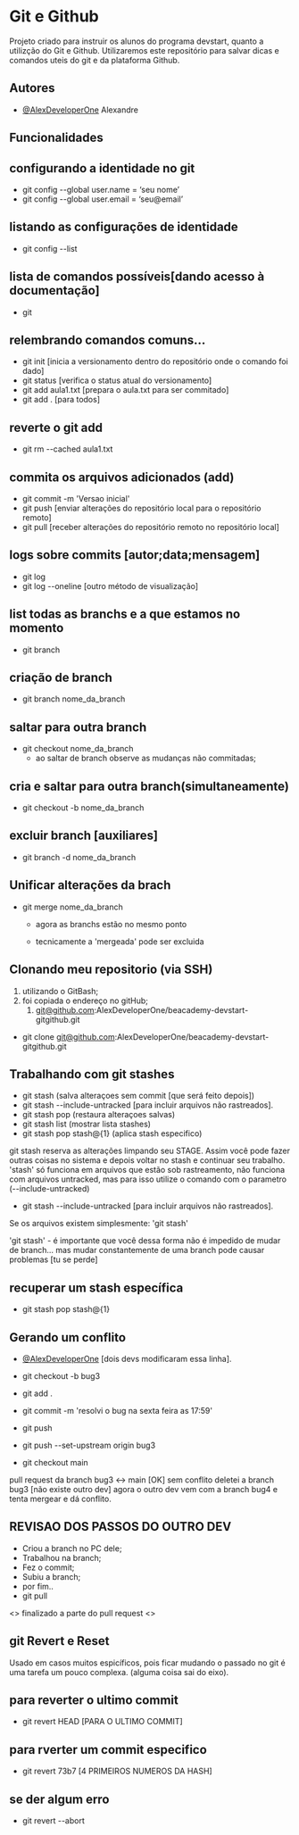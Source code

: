 # Git e Github

Projeto criado para instruir os alunos do programa devstart, quanto a utilizção do Git e Github. Utilizaremos este repositório para salvar dicas e comandos uteis do git e da plataforma Github.


## Autores

- [@AlexDeveloperOne](https://github.com/AlexDeveloperOne) Alexandre


## Funcionalidades



## configurando a identidade no git
- git config --global user.name = ‘seu nome’
- git config --global user.email = ‘seu@email’

## listando as configurações de identidade
- git config --list

## lista de comandos possíveis[dando acesso à documentação]
- git

## relembrando comandos comuns…
- git init [inicia a versionamento dentro do repositório onde o comando foi dado]
- git status [verifica o status atual do versionamento]
- git add aula1.txt [prepara o aula.txt para ser commitado]
- git add . [para todos]

## reverte o git add
- git rm --cached aula1.txt

## commita os arquivos adicionados (add)
- git commit -m 'Versao inicial'
- git push [enviar alterações do repositório local para o  repositório remoto]
- git pull [receber alterações do repositório remoto no repositório local]

## logs sobre commits [autor;data;mensagem]
- git log
- git log --oneline [outro método de visualização]

## list todas as branchs e a que estamos no momento
- git branch

## criação de branch
- git branch nome_da_branch

## saltar para outra branch
- git checkout nome_da_branch
  - ao saltar de branch observe as mudanças não commitadas;

## cria e saltar para outra branch(simultaneamente)
- git checkout -b nome_da_branch

## excluir branch [auxiliares]
- git branch -d nome_da_branch

## Unificar alterações da brach
- git merge nome_da_branch
  * agora as branchs estão no mesmo ponto
  
  * tecnicamente a 'mergeada' pode ser excluida
  
    

## Clonando meu repositorio (via SSH)
1. utilizando o GitBash;
2. foi copiada o endereço no gitHub;
   1. git@github.com:AlexDeveloperOne/beacademy-devstart-gitgithub.git

- git clone git@github.com:AlexDeveloperOne/beacademy-devstart-gitgithub.git

## Trabalhando com git stashes

- git stash (salva alteraçoes sem commit [que será feito depois])
- git stash --include-untracked [para incluir arquivos não rastreados].
- git stash pop (restaura alteraçoes salvas)
- git stash list (mostrar lista stashes)
- git stash pop stash@{1} (aplica stash especifico)

git stash reserva as alterações limpando seu STAGE. Assim você pode fazer outras coisas no sistema e depois voltar no stash e continuar seu trabalho.
'stash' só funciona em arquivos que estão sob rastreamento,  não funciona com arquivos untracked, mas para isso utilize o comando com o parametro (--include-untracked)

- git stash --include-untracked [para incluir arquivos não rastreados].

Se os arquivos existem simplesmente: 'git stash'

'git stash' - é importante que você dessa forma não é impedido de mudar de branch...
mas mudar constantemente de uma branch pode causar problemas [tu se perde]

## recuperar um stash específica

- git stash pop stash@{1}

## Gerando um conflito
- [@AlexDeveloperOne](https://github.com/AlexDeveloperOne) [dois devs modificaram essa linha].

- git checkout -b bug3
- git add .
- git commit -m 'resolvi o bug na sexta feira as 17:59'
- git push
- git push --set-upstream origin bug3
- git checkout main

pull request da branch bug3 <-> main [OK] sem conflito
deletei a branch bug3
[não existe outro dev] agora o outro dev vem com a branch bug4 e tenta mergear e dá conflito.

## REVISAO DOS PASSOS DO OUTRO DEV
- Criou a branch no PC dele;
- Trabalhou na branch;
- Fez o commit;
- Subiu a branch;
- por fim..
- git pull

<> finalizado a parte do pull request <>

## git Revert e Reset

Usado em casos muitos espicíficos, pois ficar mudando o passado no git é uma tarefa um pouco complexa. (alguma coisa sai do eixo).

## para reverter o ultimo commit

- git revert HEAD [PARA O ULTIMO COMMIT]

## para rverter um commit especifico

- git revert 73b7 [4 PRIMEIROS NUMEROS DA HASH]

## se der algum erro

- git revert --abort
